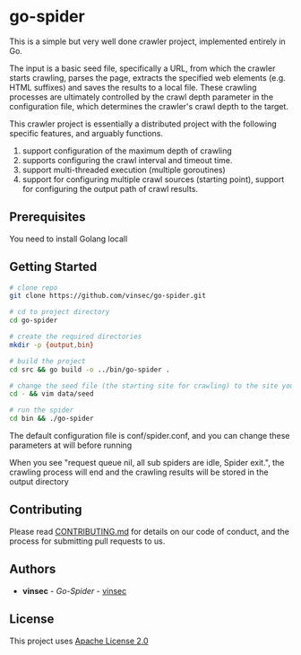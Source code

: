 # go-spider

This is a simple but very well done crawler project, implemented entirely in Go.

The input is a basic seed file, specifically a URL, from which the crawler starts crawling, parses the page, extracts the specified web elements (e.g. HTML suffixes) and saves the results to a local file. These crawling processes are ultimately controlled by the crawl depth parameter in the configuration file, which determines the crawler's crawl depth to the target.

This crawler project is essentially a distributed project with the following specific features, and arguably functions.

1. support configuration of the maximum depth of crawling
2. supports configuring the crawl interval and timeout time.
3. support multi-threaded execution (multiple goroutines)
4. support for configuring multiple crawl sources (starting point), support for configuring the output path of crawl results.


## Prerequisites
You need to install Golang locall

## Getting Started
```bash
# clone repo
git clone https://github.com/vinsec/go-spider.git

# cd to project directory
cd go-spider

# create the required directories
mkdir -p {output,bin}

# build the project
cd src && go build -o ../bin/go-spider .

# change the seed file (the starting site for crawling) to the site you want to crawl
cd - && vim data/seed

# run the spider
cd bin && ./go-spider

```

The default configuration file is conf/spider.conf, and you can change these parameters at will before running

When you see "request queue nil, all sub spiders are idle, Spider exit.", the crawling process will end and the crawling results will be stored in the output directory


## Contributing

Please read [CONTRIBUTING.md](#) for details on our code of conduct, and the process for submitting pull requests to us.

## Authors 

* **vinsec** - *Go-Spider* - [vinsec](https://github.com/vinsec)

## License

This project uses [Apache License 2.0](LICENSE.md) 
